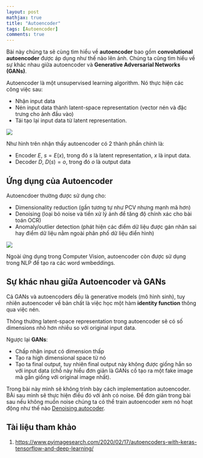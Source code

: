 ```yaml
---
layout: post
mathjax: true
title: "Autoencoder"
tags: [Autoencoder]
comments: true
---
```


Bài này chúng ta sẽ cùng tìm hiểu về **autoencoder** bao gồm **convolutional autoencoder** được áp dụng như thế nào lên ảnh. Chúng ta cũng tìm hiểu về sự khác nhau giữa autoencoder và **Generative Adversarial Networks (GANs)**.

Autoencoder là một unsupervised learning algorithm. Nó thực hiện các công việc sau:
- Nhận input data
- Nén input data thành latent-space representation (vector nén và đặc trưng cho ảnh đầu vào)
- Tái tạo lại input data từ latent representation.

<img src="https://www.pyimagesearch.com/wp-content/uploads/2020/02/keras_autoencoder_arch_flow.png" style="display:block; margin-left:auto; margin-right:auto">

Như hình trên nhận thấy autoencoder có 2 thành phần chính là:
- Encoder $E$, $s=E(x)$, trong đó $s$ là latent representation, $x$ là input data.
- Decoder $D$, $D(s)=o$, trong đó $o$ là output data

## Ứng dụng của Autoencoder
Autoencdoer thường được sử dụng cho:
- Dimensionality reduction (gần tương tự như PCV nhưng mạnh mã hơn)
- Denoising (loại bỏ noise và tiền xử lý ảnh để tăng độ chính xác cho bài toán OCR)
- Anomaly/outlier detection (phát hiện các điểm dữ liệu được gán nhãn sai hay điểm dữ liệu nằm ngoài phân phố dữ liệu điển hình)

<img src="https://www.pyimagesearch.com/wp-content/uploads/2020/02/keras_autoencoders_applications.png" style="display:block; margin-left:auto; margin-right:auto">

Ngoài ứng dụng trong Computer Vision, autoencoder còn được sử dụng trong NLP để tạo ra các word wmbeddings.

## Sự khác nhau giữa Autoencoder và GANs
Cả GANs và autoencoders đều là generative models (mô hình sinh), tuy nhiên autoencoder về bản chất là việc học một hàm **identity function** thông qua việc nén. 

Thông thường latent-space representation trong autoencoder sẽ có số dimensions nhỏ hơn nhiều so với original input data.

Ngược lại **GANs**:
- Chấp nhận input có dimension thấp
- Tạo ra high dimensional space từ nó
- Tạo ta final output, tuy nhiên final output này không được giống hẳn so với input data (chỗ này hiểu đơn giản là GANs cố tạo ra một fake image mà gần giống với original image nhất).

Trong bài này mình sẽ không trình bày cách implementation autoencoder. BÀi sau mình sẽ thực hiện điều đó với ảnh có noise. Để đơn giản trong bài sau nếu không muốn noise chúng ta có thể train autoencoder xem nó hoạt động như thế nào [Denoising autocoder](https://huytranvan2010.github.io/Denoising-autoencoder/).

## Tài liệu tham khảo
1. https://www.pyimagesearch.com/2020/02/17/autoencoders-with-keras-tensorflow-and-deep-learning/ 
